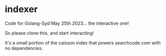 # indexer

Code for Golang-Syd May 25th 2023... the interactive one!

So please clone this, and start interacting!

It's a small portion of the caisson index that powers searchcode.com with no dependencies.
